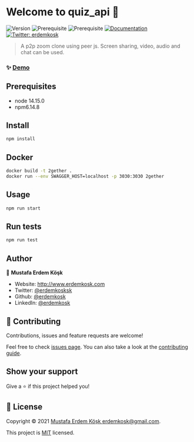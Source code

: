 # Welcome to quiz_api 👋
![Version](https://img.shields.io/badge/version-1.0.0-blue.svg?cacheSeconds=2592000)
![Prerequisite](https://img.shields.io/badge/node-10.15.3-blue.svg)
![Prerequisite](https://img.shields.io/badge/npm-6.4.1-blue.svg)
[![Documentation](https://img.shields.io/badge/documentation-yes-brightgreen.svg)](https://github.com/erdemkosk/quiz_api#readme)
[![Twitter: erdemkosk](https://img.shields.io/twitter/follow/erdemkosk.svg?style=social)](https://twitter.com/erdemkosk)

> A p2p zoom clone using peer js. Screen sharing, video, audio and chat can be used.

### ✨ [Demo](https://two-gether.herokuapp.com)

## Prerequisites

- node 14.15.0
- npm6.14.8

## Install

```sh
npm install
```

## Docker

```sh
docker build -t 2gether .
docker run --env SWAGGER_HOST=localhost -p 3030:3030 2gether
```

## Usage

```sh
npm run start
```

## Run tests

```sh
npm run test
```

## Author

👤 **Mustafa Erdem Köşk**

* Website: http://www.erdemkosk.com
* Twitter: [@erdemkosksk](https://twitter.com/erdemkosksk)
* Github: [@erdemkosk](https://github.com/erdemkosk)
* LinkedIn: [@erdemkosk](https://linkedin.com/in/erdemkosk)

## 🤝 Contributing

Contributions, issues and feature requests are welcome!

Feel free to check [issues page](https://github.com/erdemkosk/quiz_api/issues). You can also take a look at the [contributing guide](https://github.com/erdemkosk/quiz_api/blob/master/CONTRIBUTING.md).

## Show your support

Give a ⭐️ if this project helped you!


## 📝 License

Copyright © 2021 [Mustafa Erdem Köşk <erdemkosk@gmail.com>](https://github.com/erdemkosk).

This project is [MIT](https://github.com/erdemkosk/quiz_api/blob/master/LICENSE) licensed.